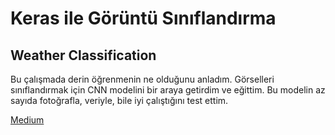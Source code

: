 # Keras ile Görüntü Sınıflandırma

## Weather Classification

Bu çalışmada derin öğrenmenin ne olduğunu anladım. Görselleri sınıflandırmak için CNN modelini bir araya getirdim ve eğittim. Bu modelin az sayıda fotoğrafla, veriyle, bile iyi çalıştığını test ettim.

[Medium](https://medium.com/@ismetkync/keras-ile-g%C3%B6r%C3%BCnt%C3%BC-s%C4%B1n%C4%B1fland%C4%B1rma-image-classification-b447651e9a7a)
